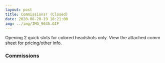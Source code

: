 ```yaml
---
layout: post
title: Commissions! (Closed)
date: 2020-08-20-19 18:21:00
img: ../img/IMG_9645.GIF
---
```


Opening 2 quick slots for colored headshots only. View the attached comm sheet for pricing/other info. 

### Commissions
